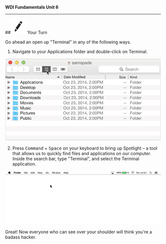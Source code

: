 **WDI Fundamentals Unit 6**

---

##![Your Turn](../assets/exercise.png) Your Turn

Go ahead an open up "Terminal" in any of the following ways.

1. Navigate to your Applications folder and double-click on Terminal.

![img](../assets/Graphics/where_to_find_terminal.gif)

2. Press <kbd>Command</kbd> + <kbd>Space</kbd> on your keyboard to bring up Spotlight – a tool that allows us to quickly find files and applications on our computer. Inside the search bar, type "Terminal", and select the Terminal application.

![img](../assets/Graphics/where_to_find_terminal_spotlight.gif)

Great! Now everyone who can see over your shoulder will think you're a badass hacker.
